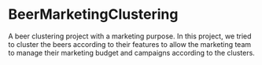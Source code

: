 # BeerMarketingClustering
A beer clustering project with a marketing purpose. In this project, we tried to cluster the beers according to their features to allow the marketing team to manage their marketing budget and campaigns according to the clusters.
